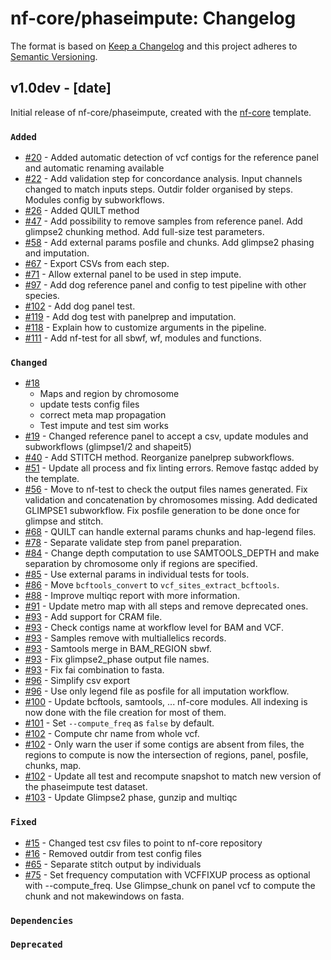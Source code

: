 # nf-core/phaseimpute: Changelog

The format is based on [Keep a Changelog](https://keepachangelog.com/en/1.0.0/)
and this project adheres to [Semantic Versioning](https://semver.org/spec/v2.0.0.html).

## v1.0dev - [date]

Initial release of nf-core/phaseimpute, created with the [nf-core](https://nf-co.re/) template.

### `Added`

- [#20](https://github.com/nf-core/phaseimpute/pull/20) - Added automatic detection of vcf contigs for the reference panel and automatic renaming available
- [#22](https://github.com/nf-core/phaseimpute/pull/20) - Add validation step for concordance analysis. Input channels changed to match inputs steps. Outdir folder organised by steps. Modules config by subworkflows.
- [#26](https://github.com/nf-core/phaseimpute/pull/26) - Added QUILT method
- [#47](https://github.com/nf-core/phaseimpute/pull/47) - Add possibility to remove samples from reference panel. Add glimpse2 chunking method. Add full-size test parameters.
- [#58](https://github.com/nf-core/phaseimpute/pull/58) - Add external params posfile and chunks. Add glimpse2 phasing and imputation.
- [#67](https://github.com/nf-core/phaseimpute/pull/67) - Export CSVs from each step.
- [#71](https://github.com/nf-core/phaseimpute/pull/71) - Allow external panel to be used in step impute.
- [#97](https://github.com/nf-core/phaseimpute/pull/97) - Add dog reference panel and config to test pipeline with other species.
- [#102](https://github.com/nf-core/phaseimpute/pull/102) - Add dog panel test.
- [#119](https://github.com/nf-core/phaseimpute/pull/119) - Add dog test with panelprep and imputation.
- [#118](https://github.com/nf-core/phaseimpute/pull/118) - Explain how to customize arguments in the pipeline.
- [#111](https://github.com/nf-core/phaseimpute/pull/111) - Add nf-test for all sbwf, wf, modules and functions.

### `Changed`

- [#18](https://github.com/nf-core/phaseimpute/pull/18)
  - Maps and region by chromosome
  - update tests config files
  - correct meta map propagation
  - Test impute and test sim works
- [#19](https://github.com/nf-core/phaseimpute/pull/19) - Changed reference panel to accept a csv, update modules and subworkflows (glimpse1/2 and shapeit5)
- [#40](https://github.com/nf-core/phaseimpute/pull/40) - Add STITCH method. Reorganize panelprep subworkflows.
- [#51](https://github.com/nf-core/phaseimpute/pull/51) - Update all process and fix linting errors. Remove fastqc added by the template.
- [#56](https://github.com/nf-core/phaseimpute/pull/56) - Move to nf-test to check the output files names generated. Fix validation and concatenation by chromosomes missing. Add dedicated GLIMPSE1 subworkflow. Fix posfile generation to be done once for glimpse and stitch.
- [#68](https://github.com/nf-core/phaseimpute/pull/68) - QUILT can handle external params chunks and hap-legend files.
- [#78](https://github.com/nf-core/phaseimpute/pull/78) - Separate validate step from panel preparation.
- [#84](https://github.com/nf-core/phaseimpute/pull/84) - Change depth computation to use SAMTOOLS_DEPTH and make separation by chromosome only if regions are specified.
- [#85](https://github.com/nf-core/phaseimpute/pull/85) - Use external params in individual tests for tools.
- [#86](https://github.com/nf-core/phaseimpute/pull/86) - Move `bcftools_convert` to `vcf_sites_extract_bcftools`.
- [#88](https://github.com/nf-core/phaseimpute/pull/88) - Improve multiqc report with more information.
- [#91](https://github.com/nf-core/phaseimpute/pull/91) - Update metro map with all steps and remove deprecated ones.
- [#93](https://github.com/nf-core/phaseimpute/pull/93) - Add support for CRAM file.
- [#93](https://github.com/nf-core/phaseimpute/pull/93) - Check contigs name at workflow level for BAM and VCF.
- [#93](https://github.com/nf-core/phaseimpute/pull/93) - Samples remove with multiallelics records.
- [#93](https://github.com/nf-core/phaseimpute/pull/93) - Samtools merge in BAM_REGION sbwf.
- [#93](https://github.com/nf-core/phaseimpute/pull/93) - Fix glimpse2_phase output file names.
- [#93](https://github.com/nf-core/phaseimpute/pull/93) - Fix fai combination to fasta.
- [#96](https://github.com/nf-core/phaseimpute/pull/96) - Simplify csv export
- [#96](https://github.com/nf-core/phaseimpute/pull/96) - Use only legend file as posfile for all imputation workflow.
- [#100](https://github.com/nf-core/phaseimpute/pull/100) - Update bcftools, samtools, ... nf-core modules. All indexing is now done with the file creation for most of them.
- [#101](https://github.com/nf-core/phaseimpute/pull/101) - Set `--compute_freq` as `false` by default.
- [#102](https://github.com/nf-core/phaseimpute/pull/102) - Compute chr name from whole vcf.
- [#102](https://github.com/nf-core/phaseimpute/pull/102) - Only warn the user if some contigs are absent from files, the regions to compute is now the intersection of regions, panel, posfile, chunks, map.
- [#102](https://github.com/nf-core/phaseimpute/pull/102) - Update all test and recompute snapshot to match new version of the phaseimpute test dataset.
- [#103](https://github.com/nf-core/phaseimpute/pull/103) - Update Glimpse2 phase, gunzip and multiqc

### `Fixed`

- [#15](https://github.com/nf-core/phaseimpute/pull/15) - Changed test csv files to point to nf-core repository
- [#16](https://github.com/nf-core/phaseimpute/pull/16) - Removed outdir from test config files
- [#65](https://github.com/nf-core/phaseimpute/pull/65) - Separate stitch output by individuals
- [#75](https://github.com/nf-core/phaseimpute/pull/75) - Set frequency computation with VCFFIXUP process as optional with --compute_freq. Use Glimpse_chunk on panel vcf to compute the chunk and not makewindows on fasta.

### `Dependencies`

### `Deprecated`
